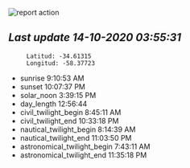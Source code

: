 ![report action](https://github.com/matiasz8/actions-for-reports/workflows/report%20action/badge.svg?branch=develop) 


## *****Last update 14-10-2020 03:55:31*****



		 Latitud: -34.61315
		 Longitud: -58.37723

 - sunrise 	 9:10:53 AM
 - sunset 	 10:07:37 PM
 - solar_noon 	 3:39:15 PM
 - day_length 	 12:56:44
 - civil_twilight_begin 	 8:45:11 AM
 - civil_twilight_end 	 10:33:18 PM
 - nautical_twilight_begin 	 8:14:39 AM
 - nautical_twilight_end 	 11:03:50 PM
 - astronomical_twilight_begin 	 7:43:11 AM
 - astronomical_twilight_end 	 11:35:18 PM
